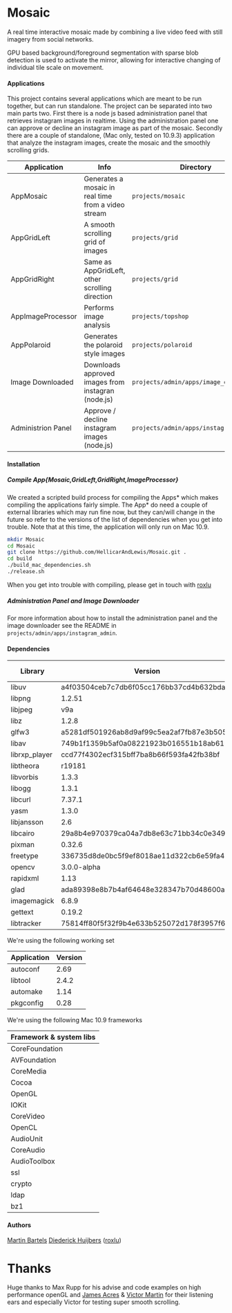 Mosaic
======

A real time interactive mosaic made by combining a live video feed
with still imagery from social networks.

GPU based background/foreground segmentation with sparse blob detection 
is used to activate the mirror, allowing for interactive changing of individual 
tile scale on movement.

#### Applications

This project contains several applications which are meant to be run
together, but can run standalone. The project can be separated into
two main parts two. First there is a node js based administration
panel that retrieves instagram images in realtime. Using the
administration panel one can approve or decline an instagram image as
part of the mosaic. Secondly there are a couple of standalone, (Mac
only, tested on 10.9.3) application that analyze the instagram images,
create the mosaic and the smoothly scrolling grids.

| Application        | Info                                                       | Directory                              |
| ------------------ | ---------------------------------------------------------- | -------------------------------------- |
| AppMosaic          | Generates a mosaic in real time from a video stream        | `projects/mosaic`                      |
| AppGridLeft        | A smooth scrolling grid of images                          | `projects/grid`                        |
| AppGridRight       | Same as AppGridLeft, other scrolling direction             | `projects/grid`                        |
| AppImageProcessor  | Performs image analysis                                    | `projects/topshop`                     |
| AppPolaroid        | Generates the polaroid style images                        | `projects/polaroid`                    |
| Image Downloaded   | Downloads approved images from instagran (node.js)         | `projects/admin/apps/image_downloader` |
| Administrion Panel | Approve / decline instagram images (node.js)               | `projects/admin/apps/instagram_admin`  |


#### Installation


##### Compile App{Mosaic,GridLeft,GridRight,ImageProcessor}

We created a scripted build process for compiling the Apps* which makes compiling
the applications fairly simple. The App* do need a couple of external libraries which 
may run fine now, but they can/will change in the future so refer to the versions
of the list of dependencies when you get into trouble. Note that at this time, the 
application will only run on Mac 10.9.

````sh
mkdir Mosaic
cd Mosaic
git clone https://github.com/HellicarAndLewis/Mosaic.git .
cd build
./build_mac_dependencies.sh
./release.sh
````

When you get into trouble with compiling, please get in touch with [roxlu](http://www.roxlu.com)

##### Administration Panel and Image Downloader

For more information about how to install the administration panel and the 
image downloader see the README in `projects/admin/apps/instagram_admin`.

#### Dependencies

| Library           | Version                                     | Download URL or GIT                                                                                                    |
| ----------------- | ------------------------------------------- | ---------------------------------------------------------------------------------------------------------------------  |
| libuv             | a4f03504ceb7c7db6f05cc176bb37cd4b632bda3    | [libuv](https://github.com/joyent/libuv)                                                                               |
| libpng            | 1.2.51                                      | [png](http://prdownloads.sourceforge.net/libpng/libpng-1.2.51.tar.gz?download)                                         |
| libjpeg           | v9a                                         | [jpg](http://www.ijg.org/files/jpegsrc.v9a.tar.gz)                                                                     |
| libz              | 1.2.8                                       | [libz](http://zlib.net/zlib-1.2.8.tar.gz)                                                                              |
| glfw3             | a5281df501926ab8d9af99c5ea2af7fb87e3b505    | [glfw](https://github.com/glfw/glfw)                                                                                   |
| libav             | 749b1f1359b5af0a08221923b016551b18ab6171    | [libav](https://libav.org/)                                                                                            |
| librxp_player     | ccd77f4302ecf315bff7ba8b66f593fa42fb38bf    | [rxp_player](https://github.com/roxlu/rxp_player)                                                                      |
| libtheora         | r19181                                      | [libtheora svn](https://github.com/roxlu/rxp_player)                                                                   |
| libvorbis         | 1.3.3                                       | [libvorbis](http://downloads.xiph.org/releases/vorbis/libvorbis-1.3.3.tar.gz)                                          |
| libogg            | 1.3.1                                       | [libogg](http://downloads.xiph.org/releases/ogg/libogg-1.3.1.tar.gz)                                                   |
| libcurl           | 7.37.1                                      | [libcurl](http://curl.haxx.se/download/curl-7.37.1.tar.gz)                                                             |
| yasm              | 1.3.0                                       | [yasm](http://www.tortall.net/projects/yasm/releases/yasm-1.3.0.tar.gz)                                                |
| libjansson        | 2.6                                         | [jansson](http://www.digip.org/jansson/releases/jansson-2.6.tar.gz)                                                    |
| libcairo          | 29a8b4e970379ca04a7db8e63c71bb34c0e349ce    | [cairo](git://anongit.freedesktop.org/git/cairo)                                                                       |
| pixman            | 0.32.6                                      | [pixman](http://cairographics.org/releases/pixman-0.32.6.tar.gz)                                                       |
| freetype          | 336735d8de0bc5f9ef8018ae11d322cb6e59fa4a    | [freetype](git://git.sv.nongnu.org/freetype/freetype2.git)                                                             |
| opencv            | 3.0.0-alpha                                 | [opencv](https://github.com/Itseez/opencv/archive/3.0.0-alpha.zip)                                                     |
| rapidxml          | 1.13                                        | [rapidxml](https://sourceforge.net/projects/rapidxml/files/rapidxml/rapidxml%201.13/rapidxml-1.13.zip/download)        |
| glad              | ada89398e8b7b4af64648e328347b70d48600a2a    | [glad](https://github.com/Dav1dde/glad.git)                                                                            |
| imagemagick       | 6.8.9                                       | [imagemagick](ftp://ftp.imagemagick.org/pub/ImageMagick/binaries/ImageMagick-x86_64-apple-darwin13.2.0.tar.gz)         |             
| gettext           | 0.19.2                                      | [gettext](http://ftp.gnu.org/pub/gnu/gettext/gettext-0.19.2.tar.xz)                                                    |        
| libtracker        | 75814ff80f5f32f9b4e633b525072d178f3957f6    | [tracker](https://github.com/roxlu/tracker)                                                                            |           


We're using the following working set

| Application           | Version      |
| --------------------- | ------------ |
| autoconf              | 2.69         |
| libtool               | 2.4.2        |
| automake              | 1.14         |
| pkgconfig             | 0.28         |

We're using the following Mac 10.9 frameworks

| Framework & system libs   |
| ------------------------- |
| CoreFoundation            |
| AVFoundation              |
| CoreMedia                 |
| Cocoa                     |
| OpenGL                    |
| IOKit                     |
| CoreVideo                 |
| OpenCL                    |
| AudioUnit                 |
| CoreAudio                 |
| AudioToolbox              |
| ssl                       |
| crypto                    |
| ldap                      |
| bz1                       |

#### Authors

[Martin Bartels](http://www.apollomedia.nl)
[Diederick Huijbers](http://www.apollomedia.nl) ([roxlu](http://www.roxlu.com))

# Thanks

Huge thanks to Max Rupp for his advise and code examples on high performance openGL and
[James Acres](http://jamesacres.com/) & [Victor Martin](http://www.pixelnerve.com/)
for their listening ears and especially Victor for testing super smooth scrolling.
